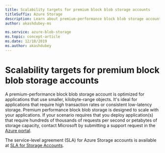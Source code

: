 ```yaml
---
title: Scalability targets for premium block blob storage accounts
titleSuffix: Azure Storage
description: Learn about premium-performance block blob storage accounts. Block blob storage accounts are optimized for applications that use smaller, kilobyte-range objects.
author: akashdubey-ms

ms.service: azure-blob-storage
ms.topic: concept-article
ms.date: 12/18/2019
ms.author: akashdubey
---
```


# Scalability targets for premium block blob storage accounts

A premium-performance block blob storage account is optimized for applications that use smaller, kilobyte-range objects. It's ideal for applications that require high transaction rates or consistent low-latency storage. Premium performance block blob storage is designed to scale with your applications. If your scenario requires that you deploy application(s) that require hundreds of thousands of requests per second or petabytes of storage capacity, contact Microsoft by submitting a support request in the [Azure portal](https://portal.azure.com/?#blade/Microsoft_Azure_Support/HelpAndSupportBlade).

The service-level agreement (SLA) for Azure Storage accounts is available at [SLA for Storage Accounts](https://azure.microsoft.com/support/legal/sla/storage/v1_5/).
